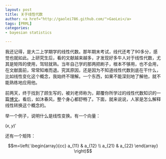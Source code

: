 ```yaml
---
layout: post
title: 关于线性代数
author: <a href="http://gaolei786.github.com/">GaoLei</a>
tags: [PRML]
categories:
- bayesian statistics

---
```


我还记得，是大二上学期学的线性代数。那年期末考试，线代还考了90多分，感觉也就如此。上研究生后，看的文献越来越多，才发现好多牛人对于线性代数，尤其是矩阵的使用，驾轻就熟。当年自己学的那两把刷子，根本不够用，也不会用，在文献面前，常常知难而退。究其原因，还是因为不知道线性代数到底在干什么，比如线性变化这个概念，我始终不理解。一个东西，如果不能深刻地了解他，就不能熟练地应用他。

前两天，终于找到了顾生写的，被刘老师称为，颠覆你所学过的线性代数知识的一篇[博文](http://www.matrix67.com/blog/archives/4294)。看后，如沐春风，整个身心都舒畅了。下面，就来说说，人家是怎么解释线性转换这个概念的。

举一个例子，说明什么是线性变换。有一个向量：

$(x,y)'$

还有一个矩阵：

$$m=\left(
\begin{array}{cc}
a_{11} & a_{12} \\
a_{21} & a_{22} 
\end{array}
\right)$$
